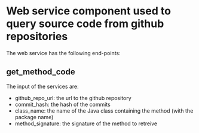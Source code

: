 # Web service component used to query source code from github repositories

The web service has the following end-points:

## get_method_code

The input of the services are:
- github_repo_url: the url to the github repository
- commit_hash: the hash of the commits
- class_name: the name of the Java class containing the method (with the package name)
- method_signature: the signature of the method to retreive

